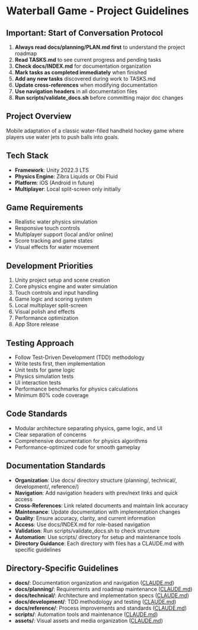 # Waterball Game - Project Guidelines

## Important: Start of Conversation Protocol
1. **Always read docs/planning/PLAN.md first** to understand the project roadmap
2. **Read TASKS.md** to see current progress and pending tasks
3. **Check docs/INDEX.md** for documentation organization
4. **Mark tasks as completed immediately** when finished
5. **Add any new tasks** discovered during work to TASKS.md
6. **Update cross-references** when modifying documentation
7. **Use navigation headers** in all documentation files
8. **Run scripts/validate_docs.sh** before committing major doc changes

## Project Overview
Mobile adaptation of a classic water-filled handheld hockey game where players use water jets to push balls into goals.

## Tech Stack
- **Framework**: Unity 2022.3 LTS
- **Physics Engine**: Zibra Liquids or Obi Fluid
- **Platform**: iOS (Android in future)
- **Multiplayer**: Local split-screen only initially

## Game Requirements
- Realistic water physics simulation
- Responsive touch controls
- Multiplayer support (local and/or online)
- Score tracking and game states
- Visual effects for water movement

## Development Priorities
1. Unity project setup and scene creation
2. Core physics engine and water simulation
3. Touch controls and input handling
4. Game logic and scoring system
5. Local multiplayer split-screen
6. Visual polish and effects
7. Performance optimization
8. App Store release

## Testing Approach
- Follow Test-Driven Development (TDD) methodology
- Write tests first, then implementation
- Unit tests for game logic
- Physics simulation tests
- UI interaction tests
- Performance benchmarks for physics calculations
- Minimum 80% code coverage

## Code Standards
- Modular architecture separating physics, game logic, and UI
- Clear separation of concerns
- Comprehensive documentation for physics algorithms
- Performance-optimized code for smooth gameplay

## Documentation Standards
- **Organization**: Use docs/ directory structure (planning/, technical/, development/, reference/)
- **Navigation**: Add navigation headers with prev/next links and quick access
- **Cross-References**: Link related documents and maintain link accuracy
- **Maintenance**: Update documentation with implementation changes
- **Quality**: Ensure accuracy, clarity, and current information
- **Access**: Use docs/INDEX.md for role-based navigation
- **Validation**: Run scripts/validate_docs.sh to check structure
- **Automation**: Use scripts/ directory for setup and maintenance tools
- **Directory Guidance**: Each directory with files has a CLAUDE.md with specific guidelines

## Directory-Specific Guidelines
- **docs/**: Documentation organization and navigation ([CLAUDE.md](docs/CLAUDE.md))
- **docs/planning/**: Requirements and roadmap maintenance ([CLAUDE.md](docs/planning/CLAUDE.md))
- **docs/technical/**: Architecture and implementation specs ([CLAUDE.md](docs/technical/CLAUDE.md))
- **docs/development/**: TDD methodology and testing ([CLAUDE.md](docs/development/CLAUDE.md))
- **docs/reference/**: Process improvements and standards ([CLAUDE.md](docs/reference/CLAUDE.md))
- **scripts/**: Automation tools and maintenance ([CLAUDE.md](scripts/CLAUDE.md))
- **assets/**: Visual assets and media organization ([CLAUDE.md](assets/CLAUDE.md))